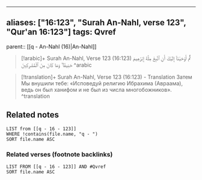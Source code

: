 
---
aliases: ["16:123", "Surah An-Nahl, verse 123", "Qur'an 16:123"]
tags: Qvref
---

parent:: [[q - An-Nahl (16)|An-Nahl]]

> [!arabic]+ Surah An-Nahl, Verse 123 (16:123)
> <span class="quran-arabic">ثُمَّ أَوْحَيْنَآ إِلَيْكَ أَنِ ٱتَّبِعْ مِلَّةَ إِبْرَٰهِيمَ حَنِيفًا ۖ وَمَا كَانَ مِنَ ٱلْمُشْرِكِينَ</span>
^arabic

> [!translation]+ Surah An-Nahl, Verse 123 (16:123) - Translation
> Затем Мы внушили тебе: «Исповедуй религию Ибрахима (Авраама), ведь он был ханифом и не был из числа многобожников».
^translation



## Related notes
```dataview
LIST from [[q - 16 - 123]]
WHERE !contains(file.name, "q - ")
SORT file.name ASC
```

### Related verses (footnote backlinks)
```dataview
LIST FROM [[q - 16 - 123]] AND #Qvref
SORT file.name ASC
```

